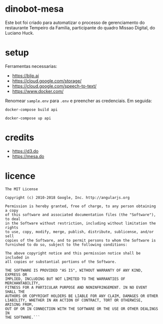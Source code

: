 # dinobot-mesa

Este bot foi criado para automatizar o processo de gerenciamento do restaurante Tempeiro da Familia, participante do quadro Missao Digital, do Luciano Huck.

# setup

Ferramentas necessarias:

- https://blip.ai
- https://cloud.google.com/storage/
- https://cloud.google.com/speech-to-text/
- https://www.docker.com/

Renomear `sample.env` para `.env` e preencher as credenciais. Em seguida:

```docker-compose build api```

```docker-compose up api```

# credits

- https://d3.do
- https://mesa.do

# licence

```
The MIT License

Copyright (c) 2010-2018 Google, Inc. http://angularjs.org

Permission is hereby granted, free of charge, to any person obtaining a copy
of this software and associated documentation files (the "Software"), to deal
in the Software without restriction, including without limitation the rights
to use, copy, modify, merge, publish, distribute, sublicense, and/or sell
copies of the Software, and to permit persons to whom the Software is
furnished to do so, subject to the following conditions:

The above copyright notice and this permission notice shall be included in
all copies or substantial portions of the Software.

THE SOFTWARE IS PROVIDED "AS IS", WITHOUT WARRANTY OF ANY KIND, EXPRESS OR
IMPLIED, INCLUDING BUT NOT LIMITED TO THE WARRANTIES OF MERCHANTABILITY,
FITNESS FOR A PARTICULAR PURPOSE AND NONINFRINGEMENT. IN NO EVENT SHALL THE
AUTHORS OR COPYRIGHT HOLDERS BE LIABLE FOR ANY CLAIM, DAMAGES OR OTHER
LIABILITY, WHETHER IN AN ACTION OF CONTRACT, TORT OR OTHERWISE, ARISING FROM,
OUT OF OR IN CONNECTION WITH THE SOFTWARE OR THE USE OR OTHER DEALINGS IN
THE SOFTWARE.```
